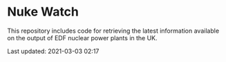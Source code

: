# Nuke Watch

This repository includes code for retrieving the latest information available on the output of EDF nuclear power plants in the UK.

Last updated: 2021-03-03 02:17